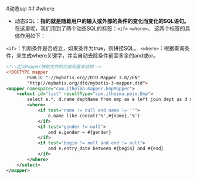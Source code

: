 #动态sql  #if  #where
- 动态SQL：**指的就是随着用户的输入或外部的条件的变化而变化的SQL语句。**
在这里呢，我们用到了两个动态SQL的标签：`<if>` `<where>`。 这两个标签的具体作用如下：

`<if>`：判断条件是否成立，如果条件为true，则拼接SQL。
`<where>`：根据查询条件，来生成where关键字，并会自动去除条件前面多余的and或or。

```XML
<!--定义Mapper映射文件的约束和基本结构-->
<!DOCTYPE mapper
        PUBLIC "-//mybatis.org//DTD Mapper 3.0//EN"
        "http://mybatis.org/dtd/mybatis-3-mapper.dtd">
<mapper namespace="com.itheima.mapper.EmpMapper">
    <select id="list" resultType="com.itheima.pojo.Emp">
        select e.*, d.name deptName from emp as e left join dept as d on e.dept_id = d.id
        <where>
            <if test="name != null and name != ''">
                e.name like concat('%',#{name},'%')
            </if>
            <if test="gender != null">
                and e.gender = #{gender}
            </if>
            <if test="begin != null and end != null">
                and e.entry_date between #{begin} and #{end}
            </if>
        </where>
    </select>
</mapper>
```